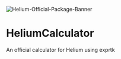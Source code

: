 ![Helium-Official-Package-Banner](https://raw.githubusercontent.com/Helium-DevTeam/Helium/master/HeliumOfficialPackage.png)

# HeliumCalculator

An official calculator for Helium using exprtk
